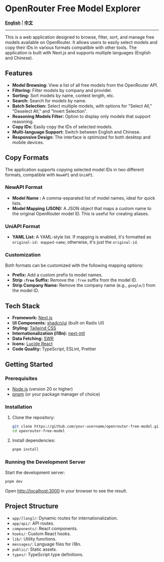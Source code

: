 # OpenRouter Free Model Explorer

[**English**](./README.md) | [**中文**](./README.zh.md)

---

This is a web application designed to browse, filter, sort, and manage free models available on OpenRouter. It allows users to easily select models and copy their IDs in various formats compatible with other tools. The application is built with Next.js and supports multiple languages (English and Chinese).

## Features

-   **Model Browsing:** View a list of all free models from the OpenRouter API.
-   **Filtering:** Filter models by company and provider.
-   **Sorting:** Sort models by name, context length, etc.
-   **Search:** Search for models by name.
-   **Batch Selection:** Select multiple models, with options for "Select All," "Deselect All," and "Invert Selection".
-   **Reasoning Models Filter:** Option to display only models that support reasoning.
-   **Copy IDs:** Easily copy the IDs of selected models.
-   **Multi-language Support:** Switch between English and Chinese.
-   **Responsive Design:** The interface is optimized for both desktop and mobile devices.

## Copy Formats

The application supports copying selected model IDs in two different formats, compatible with `NewAPI` and `UniAPI`.

### NewAPI Format

-   **Model Name :** A comma-separated list of model names, ideal for quick lists.
-   **Model Mapping (JSON):** A JSON object that maps a custom name to the original OpenRouter model ID. This is useful for creating aliases.

### UniAPI Format

-   **YAML List:** A YAML-style list. If mapping is enabled, it's formatted as `original-id: mapped-name`; otherwise, it's just the `original-id`.

### Customization

Both formats can be customized with the following mapping options:
-   **Prefix:** Add a custom prefix to model names.
-   **Strip `:free` Suffix:** Remove the `:free` suffix from the model ID.
-   **Strip Company Name:** Remove the company name (e.g., `google/`) from the model ID.

## Tech Stack

-   **Framework:** [Next.js](https://nextjs.org/)
-   **UI Components:** [shadcn/ui](https://ui.shadcn.com/) (built on Radix UI)
-   **Styling:** [Tailwind CSS](https://tailwindcss.com/)
-   **Internationalization (i18n):** [next-intl](https://next-intl-docs.vercel.app/)
-   **Data Fetching:** [SWR](https://swr.vercel.app/)
-   **Icons:** [Lucide React](https://lucide.dev/)
-   **Code Quality:** TypeScript, ESLint, Prettier

## Getting Started

### Prerequisites

-   [Node.js](https://nodejs.org/) (version 20 or higher)
-   [pnpm](https://pnpm.io/) (or your package manager of choice)

### Installation

1.  Clone the repository:
    ```bash
    git clone https://github.com/your-username/openrouter-free-model.git
    cd openrouter-free-model
    ```
2.  Install dependencies:
    ```bash
    pnpm install
    ```

### Running the Development Server

Start the development server:

```bash
pnpm dev
```

Open [http://localhost:3000](http://localhost:3000) in your browser to see the result.

## Project Structure

-   `app/[lang]/`: Dynamic routes for internationalization.
-   `app/api/`: API routes.
-   `components/`: React components.
-   `hooks/`: Custom React hooks.
-   `lib/`: Utility functions.
-   `messages/`: Language files for i18n.
-   `public/`: Static assets.
-   `types/`: TypeScript type definitions.

